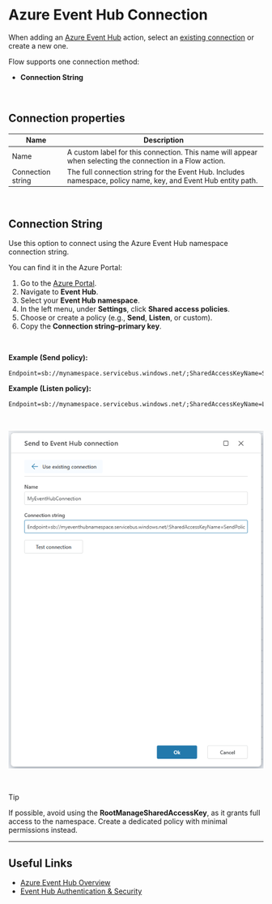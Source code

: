# Azure Event Hub Connection

When adding an [Azure Event Hub](https://learn.microsoft.com/en-us/azure/event-hubs/event-hubs-about) action, select an [existing connection](../../workspaces/workspace-objects.md) or create a new one.

Flow supports one connection method:
- **Connection String**

<br/>

## Connection properties

| Name | Description |
|-------|-------------|
| Name | A custom label for this connection. This name will appear when selecting the connection in a Flow action. |
| Connection string | The full connection string for the Event Hub. Includes namespace, policy name, key, and Event Hub entity path. |

<br/>

## Connection String

Use this option to connect using the Azure Event Hub namespace connection string.  

You can find it in the Azure Portal:

1. Go to the [Azure Portal](https://portal.azure.com).  
2. Navigate to **Event Hub**.  
3. Select your **Event Hub namespace**.  
4. In the left menu, under **Settings**, click **Shared access policies**.  
5. Choose or create a policy (e.g., **Send**, **Listen**, or custom).  
6. Copy the **Connection string–primary key**.  

<br/>

**Example (Send policy):**

```
Endpoint=sb://mynamespace.servicebus.windows.net/;SharedAccessKeyName=SendOnly;SharedAccessKey=abcd1234...;EntityPath=myeventhub
```


**Example (Listen policy):**

```
Endpoint=sb://mynamespace.servicebus.windows.net/;SharedAccessKeyName=ListenOnly;SharedAccessKey=xyz987...;EntityPath=myeventhub
```


<br/>

![Azure Event Hub connection](../../../../images/flow/eventHubConnection.png)

<br/>

> [!TIP]  
> If possible, avoid using the **RootManageSharedAccessKey**, as it grants full access to the namespace. Create a dedicated policy with minimal permissions instead.

---

## Useful Links
- [Azure Event Hub Overview](https://learn.microsoft.com/en-us/azure/event-hubs/event-hubs-about)  
- [Event Hub Authentication & Security](https://learn.microsoft.com/en-us/azure/event-hubs/event-hubs-authentication-and-security-model-overview)  
